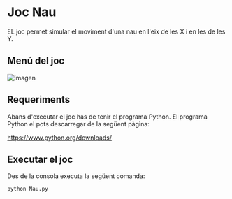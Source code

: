 # Joc Nau

EL joc permet simular el moviment d'una nau en l'eix de les X i en les de les Y.

## Menú del joc

![imagen](https://user-images.githubusercontent.com/102821845/195979425-6ad978e1-555c-4b63-8452-48e187e10f7c.png)


## Requeriments

Abans d'executar el joc has de tenir el programa Python.
El programa Python el pots descarregar de la següent pàgina:

https://www.python.org/downloads/

## Executar el joc

Des de la consola executa la següent comanda:

```
python Nau.py
```



